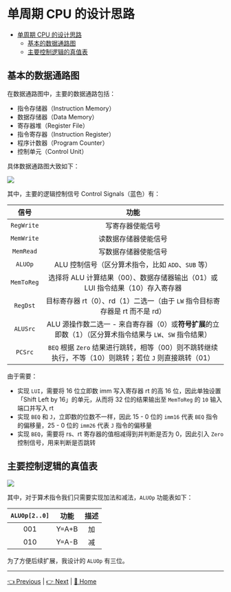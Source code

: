 # 单周期 CPU 的设计思路

- [单周期 CPU 的设计思路](#%e5%8d%95%e5%91%a8%e6%9c%9f-cpu-%e7%9a%84%e8%ae%be%e8%ae%a1%e6%80%9d%e8%b7%af)
  - [基本的数据通路图](#%e5%9f%ba%e6%9c%ac%e7%9a%84%e6%95%b0%e6%8d%ae%e9%80%9a%e8%b7%af%e5%9b%be)
  - [主要控制逻辑的真值表](#%e4%b8%bb%e8%a6%81%e6%8e%a7%e5%88%b6%e9%80%bb%e8%be%91%e7%9a%84%e7%9c%9f%e5%80%bc%e8%a1%a8)

## 基本的数据通路图

在数据通路图中，主要的数据通路包括：

- 指令存储器（Instruction Memory）
- 数据存储器（Data Memory）
- 寄存器堆（Register File）
- 指令寄存器（Instruction Register）
- 程序计数器（Program Counter）
- 控制单元（Control Unit）

具体数据通路图大致如下：

![](https://i.loli.net/2019/08/30/bLf76qEozHngTjK.png)

其中，主要的逻辑控制信号 Control Signals（蓝色）有：

|    信号    |                                                   功能                                                    |
| :--------: | :-------------------------------------------------------------------------------------------------------: |
| `RegWrite` |                                             写寄存器使能信号                                              |
| `MemWrite` |                                           读数据存储器使能信号                                            |
| `MemRead`  |                                           写数据存储器使能信号                                            |
|  `ALUOp`   |                            ALU 控制信号（区分算术指令，比如 `ADD`、`SUB` 等）                             |
| `MemToReg` |              选择将 ALU 计算结果（00）、数据存储器输出（01）或 LUI 指令结果（10）存入寄存器               |
|  `RegDst`  |               目标寄存器 rt（0）、rd（1）二选一（由于 `LW` 指令目标寄存器是 rt 而不是 rd）                |
|  `ALUSrc`  | ALU 源操作数二选一 - 来自寄存器（0）或**符号扩展**的立即数（1）（区分算术指令结果与 `LW`、`SW` 指令结果） |
|  `PCSrc`   |  `BEQ` 根据 `Zero` 结果进行跳转，相等（00）则不跳转继续执行，不等（10）则跳转；若位 `J` 则直接跳转（01）  |

由于需要：

- 实现 `LUI`，需要将 16 位立即数 imm 写入寄存器 rt 的高 16 位，因此单独设置「Shift Left by 16」的单元，从而将 32 位的结果输出至 `MemToReg` 的 `10` 输入端口并写入 rt
- 实现 `BEQ` 和 `J`，立即数的位数不一样，因此 15 - 0 位的 `imm16` 代表 `BEQ` 指令的偏移量，25 - 0 位的 `imm26` 代表 `J` 指令的偏移量
- 实现 `BEQ`，需要将 rs、rt 寄存器的值相减得到并判断是否为 0，因此引入 `Zero` 控制信号，用来判断是否跳转

## 主要控制逻辑的真值表

![](https://i.loli.net/2019/08/30/7ZT3EGtizg9FmWJ.png)

其中，对于算术指令我们只需要实现加法和减法，`ALUOp` 功能表如下：

| `ALUOp[2..0]` | 功能  | 描述  |
| :-----------: | :---: | :---: |
|      001      | Y=A+B |  加   |
|      010      | Y=A-B |  减   |

为了方便后续扩展，我设计的 `ALUOp` 有三位。

---

[👈 Previous](./2-1_Basic.md) | [👉 Next](./2-2_Design) | [🚩 Home](../README.md)
